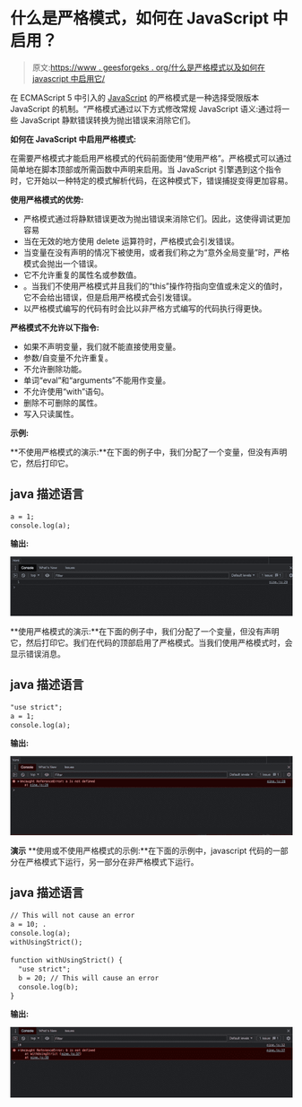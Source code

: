# 什么是严格模式，如何在 JavaScript 中启用？

> 原文:[https://www . geesforgeks . org/什么是严格模式以及如何在 javascript 中启用它/](https://www.geeksforgeeks.org/what-is-strict-mode-and-how-to-enable-it-in-javascript/)

在 ECMAScript 5 中引入的 [JavaScript](https://www.geeksforgeeks.org/javascript-tutorial/https://www.geeksforgeeks.org/javascript-tutorial/) 的严格模式是一种选择受限版本 JavaScript 的机制。“严格模式通过以下方式修改常规 JavaScript 语义:通过将一些 JavaScript 静默错误转换为抛出错误来消除它们。

**如何在 JavaScript 中启用严格模式:**

在需要严格模式才能启用严格模式的代码前面使用“使用严格”。严格模式可以通过简单地在脚本顶部或所需函数中声明来启用。当 JavaScript 引擎遇到这个指令时，它开始以一种特定的模式解析代码，在这种模式下，错误捕捉变得更加容易。

**使用严格模式的优势:**

*   严格模式通过将静默错误更改为抛出错误来消除它们。因此，这使得调试更加容易
*   当在无效的地方使用 delete 运算符时，严格模式会引发错误。
*   当变量在没有声明的情况下被使用，或者我们称之为“意外全局变量”时，严格模式会抛出一个错误。
*   它不允许重复的属性名或参数值。
*   。当我们不使用严格模式并且我们的“this”操作符指向空值或未定义的值时，它不会给出错误，但是启用严格模式会引发错误。
*   以严格模式编写的代码有时会比以非严格方式编写的代码执行得更快。

**严格模式不允许以下指令:**

*   如果不声明变量，我们就不能直接使用变量。
*   参数/自变量不允许重复。
*   不允许删除功能。
*   单词“eval”和“arguments”不能用作变量。
*   不允许使用“with”语句。
*   删除不可删除的属性。
*   写入只读属性。

**示例:**

**不使用严格模式的演示:**在下面的例子中，我们分配了一个变量，但没有声明它，然后打印它。

## java 描述语言

```
a = 1;
console.log(a);
```

**输出:**

![](img/c19c5cd45e5d62cb2494d0fd1aa2d93b.png)

**使用严格模式的演示:**在下面的例子中，我们分配了一个变量，但没有声明它，然后打印它。我们在代码的顶部启用了严格模式。当我们使用严格模式时，会显示错误消息。

## java 描述语言

```
"use strict";
a = 1;
console.log(a);
```

**输出:**

![](img/797e3c52a917f6393652927f2784bd74.png)

**演示** **使用或不使用严格模式的示例:**在下面的示例中，javascript 代码的一部分在严格模式下运行，另一部分在非严格模式下运行。

## java 描述语言

```
// This will not cause an error
a = 10; .
console.log(a);
withUsingStrict();

function withUsingStrict() {
  "use strict";
  b = 20; // This will cause an error
  console.log(b);
}
```

**输出:**

![](img/6583d3df58d5626020f094c63411bfd4.png)